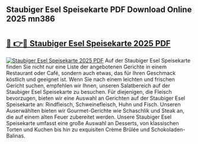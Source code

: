 ## Staubiger Esel Speisekarte PDF Download Online 2025 mn386

# <h2><a href="http://gc8g7u.nevu.top/?p=Staubiger+Esel+Speisekarte">🔗 👉🔴 Staubiger Esel Speisekarte 2025 PDF</a></h2>

[![Staubiger Esel Speisekarte 2025 PDF](https://i.imgur.com/dBaPXMq.png)](http://gc8g7u.nevu.top/?p=Staubiger+Esel+Speisekarte)
Auf der Staubiger Esel Speisekarte finden Sie nicht nur eine Liste der angebotenen Gerichte in einem Restaurant oder Café, sondern auch etwas, das für Ihren Geschmack köstlich und geeignet ist. Wenn Sie nach einem leichten und frischen Gericht suchen, empfehlen wir Ihnen, unseren Salatbereich auf der Staubiger Esel Speisekarte zu besuchen. Für diejenigen, die Fleisch bevorzugen, bieten wir eine Auswahl an Gerichten auf der Staubiger Esel Speisekarte an: Rindfleisch, Schweinefleisch, Huhn und Fisch. Unseren Auserwählten bieten wir Gourmet-Gerichte wie Schaschlik und Steak an, die auf einem alten Feuer zubereitet werden. Unsere Staubiger Esel Speisekarte umfasst eine große Auswahl an Desserts, von klassischen Torten und Kuchen bis hin zu exquisiten Crème Brûlée und Schokoladen-Balinas.
